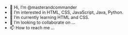 - 👋 Hi, I’m @masterandcommander
- 👀 I’m interested in HTML, CSS, JavaScript, Java, Python.
- 🌱 I’m currently learning HTML and CSS.
- 💞️ I’m looking to collaborate on ...
- 📫 How to reach me ...

<!---
masterandcommander/masterandcommander is a ✨ special ✨ repository because its `README.md` (this file) appears on your GitHub profile.
You can click the Preview link to take a look at your changes.
--->
